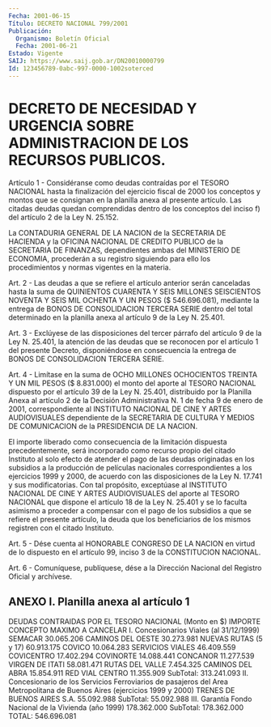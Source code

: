 ```yaml
---
Fecha: 2001-06-15
Título: DECRETO NACIONAL 799/2001
Publicación:
  Organismo: Boletín Oficial
  Fecha: 2001-06-21
Estado: Vigente
SAIJ: https://www.saij.gob.ar/DN20010000799
Id: 123456789-0abc-997-0000-1002soterced
---
```

# DECRETO DE NECESIDAD Y URGENCIA SOBRE ADMINISTRACION DE LOS RECURSOS PUBLICOS.

<a id="1"></a>
Artículo 1 - Considéranse  como  deudas  contraídas  por  el  TESORO NACIONAL  hasta  la  finalización  del ejercicio fiscal de 2000 los conceptos  y  montos  que se consignan  en  la  planilla  anexa  al presente artículo. Las citadas deudas quedan comprendidas dentro de los conceptos del inciso  f)  del  artículo  2 de la Ley N. 25.152.

La CONTADURIA GENERAL DE LA NACION de la SECRETARIA  DE  HACIENDA y la  OFICINA  NACIONAL  DE  CREDITO  PUBLICO  de  la  SECRETARIA  DE FINANZAS, dependientes ambas del MINISTERIO DE ECONOMIA, procederán a  su  registro  siguiendo  para  ello  los procedimientos y normas vigentes en la materia.

<a id="2"></a>
Art.  2 -  Las deudas a que se refiere el artículo  anterior  serán canceladas hasta  la  suma  de  QUINIENTOS CUARENTA Y SEIS MILLONES SEISCIENTOS NOVENTA Y SEIS MIL OCHENTA  Y UN PESOS ($ 546.696.081), mediante la entrega de BONOS DE CONSOLIDACION  TERCERA SERIE dentro del total determinado en la planilla anexa al artículo 9 de la Ley N. 25.401.

<a id="3"></a>
Art.  3 - Exclúyese  de  las disposiciones del tercer párrafo  del artículo 9 de la Ley N. 25.401,  la  atención de las deudas que se reconocen por el artículo 1 del presente Decreto, disponiéndose en consecuencia  la  entrega de BONOS DE CONSOLIDACION  TERCERA  SERIE.

<a id="4"></a>
Art. 4 - Limítase en  la suma de OCHO MILLONES OCHOCIENTOS TREINTA Y UN MIL PESOS ($ 8.831.000)  el  monto del aporte al TESORO NACIONAL dispuesto por el artículo 39 de la  Ley N. 25.401, distribuido por la Planilla Anexa al artículo 2 de la Decisión Administrativa N. 1 de fecha 9 de enero de 2001, correspondiente  al INSTITUTO NACIONAL DE  CINE  Y  ARTES  AUDIOVISUALES dependiente de la  SECRETARIA  DE CULTURA Y MEDIOS DE COMUNICACION  de  la  PRESIDENCIA  DE LA NACION.

El  importe  liberado  como consecuencia de la limitación dispuesta precedentemente, será incorporado  como  recurso  propio del citado Instituto  al  solo  efecto  de  atender  el  pago  de  las  deudas originadas en los subsidios a la producción de películas nacionales correspondientes a los ejercicios 1999 y 2000, de acuerdo  con  las disposiciones  de  la  Ley N. 17.741 y sus modificatorias. Con tal propósito,  exceptúase  al  INSTITUTO  NACIONAL  DE  CINE  Y  ARTES AUDIOVISUALES del aporte al TESORO NACIONAL que dispone el artículo 18  de  la Ley N. 25.401 y se lo  faculta  asimismo  a  proceder  a compensar con el pago de los subsidios a que se refiere el presente artículo,  la  deuda  que los beneficiarios de los mismos registren con el citado Instituto.

<a id="5"></a>
Art. 5 - Dése cuenta al HONORABLE CONGRESO DE LA NACION en virtud de lo  dispuesto  en el artículo  99,  inciso  3  de  la  CONSTITUCION NACIONAL.

<a id="6"></a>
Art. 6 - Comuníquese,  publíquese,  dése a la Dirección Nacional del Registro Oficial y archívese.

## ANEXO I. Planilla anexa al artículo 1

<a id="1"></a>
DEUDAS CONTRAIDAS POR EL TESORO NACIONAL                        (Monto en $)                                                     IMPORTE CONCEPTO                                         MAXIMO A CANCELAR  I. Concesionarios Viales (al 31/12/1999)  SEMACAR                                            30.065.206  CAMINOS DEL OESTE                                  30.273.981  NUEVAS RUTAS (5 y 17)                              60.913.175  COVICO                                             10.064.283  SERVICIOS VIALES                                   46.409.559  COVICENTRO                                         17.402.294  COVINORTE                                          14.088.441  CONCANOR                                           11.277.539  VIRGEN DE ITATI                                    58.081.471  RUTAS DEL VALLE                                     7.454.325  CAMINOS DEL ABRA                                   15.854.911  RED VIAL CENTRO                                    11.355.909                                 SubTotal:         313.241.093  II. Concesionario de los Servicios Ferroviarios de pasajeros del Area Metropolitana de Buenos Aires (ejercicios 1999 y  2000)  TRENES DE BUENOS AIRES S.A.                        55.092.988                                 SubTotal:          55.092.988  III. Garantía Fondo Nacional de la Vivienda  (año  1999)                                       178.362.000                                 SubTotal:         178.362.000                                 TOTAL:            546.696.081